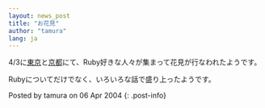```yaml
---
layout: news_post
title: "お花見"
author: "tamura"
lang: ja
---
```


4/3に[東京][1]と[京都][2]にて、Ruby好きな人々が集まって花見が行なわれたようです。

Rubyについてだけでなく、いろいろな話で盛り上ったようです。

Posted by tamura on 06 Apr 2004
{: .post-info}



[1]: http://pub.cozmixng.org/~the-rwiki/rw-cgi.rb?cmd=view;name=%A4%AA%B2%D6%B8%AB%A1%F7%B0%E6%A4%CE%C6%AC%B8%F8%B1%E0%28%C5%EC%B5%FE%29 
[2]: http://pub.cozmixng.org/~the-rwiki/rw-cgi.rb?cmd=view;name=%A4%E9%A4%B0%A4%E4%A4%CD%A4%F3 
